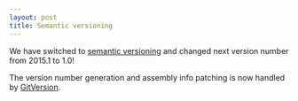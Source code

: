 ```yaml
---
layout: post
title: Semantic versioning
---
```


We have switched to [semantic versioning](http://semver.org/) and changed next version number from 2015.1 to 1.0!

The version number generation and assembly info patching is now handled by [GitVersion](https://github.com/GitTools/GitVersion).
